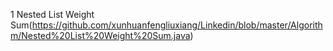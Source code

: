 1 Nested List Weight Sum(https://github.com/xunhuanfengliuxiang/Linkedin/blob/master/Algorithm/Nested%20List%20Weight%20Sum.java)
